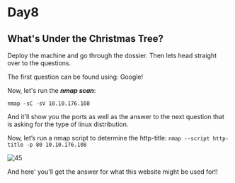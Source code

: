 # Day8

## What's Under the Christmas Tree?

Deploy the machine and go through the dossier. Then lets head straight over to the questions. 

The first question can be found using: Google!

Now, let's run the ***nmap scan***:

`nmap -sC -sV 10.10.176.108`

And it'll show you the ports as well as the answer to the next question that is asking for the type of linux distribution.

Now, let’s run a nmap script to determine the http-title: 
`nmap --script http-title -p 80 10.10.176.108`

![45](https://user-images.githubusercontent.com/83836972/122218858-7c5c3500-cecc-11eb-8a88-a94b63da9a8c.PNG)

And here' you'll get the answer for what this website might be used for!!




